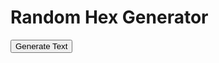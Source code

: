 <html>
  <head>
    <meta charset="UTF-8">
    <title>Random Text Generator</title>
    <script src="https://cdnjs.cloudflare.com/ajax/libs/PapaParse/5.3.0/papaparse.min.js"></script>
  </head>
  <body>
    <h1>Random Hex Generator</h1>
    <button id="generate-button">Generate Text</button>
    <div id="output"></div>
    <script>
      // Create a function to load a CSV file and parse it with Papa Parse
     async function loadCSV(url) {
  const response = await fetch(url);
  const text = await response.text();
  const results = await new Promise(resolve => Papa.parse(text, {
    delimiter: ",",
    header: false,
    skipEmptyLines: true,
    complete: (results) => resolve(results)
  }));
  return results.data;
}
      
      // Load the CSV files into arrays
      const arcticCSV = loadCSV('/CSV/Monster - 01_Arctic.csv');
      const desertCSV = loadCSV('/CSV/Monster - 02_Desert.csv');
      const forestCSV = loadCSV('/CSV/Monster - 03_Forest.csv');
      const hillsCSV = loadCSV('/CSV/Monster - 04_Hills.csv');
      const jungleCSV = loadCSV('/CSV/Monster - 05_Jungle.csv');
      const mountainCSV = loadCSV('/CSV/Monster - 06_Mountain.csv');
      const plainsCSV = loadCSV('/CSV/Monster - 07_Plains.csv');
      const swampCSV = loadCSV('/CSV/Monster - 08_Swamp.csv');
      const cityCSV = loadCSV('/CSV/Monster - 09_City.csv');
      const seaCSV = loadCSV('/CSV/Monster - 10_Sea.csv');
      const gateCSV = loadCSV('/CSV/Monster - 11_Gate.csv');
      const indexCSV = loadCSV('/CSV/Monster - Index.csv');
      
      // Create a function to select a random Monster CSV file
      function selectMonsterCSV() {
        const monsterCSVs = [arcticCSV, desertCSV, forestCSV, hillsCSV, jungleCSV, mountainCSV, plainsCSV, swampCSV, cityCSV, seaCSV];
        const randomIndex = Math.floor(Math.random() * monsterCSVs.length);
        return monsterCSVs[randomIndex];
      }
      
      // Create a function to concatenate random cells from a Monster CSV file
      async function generateText() {
        const monsterCSV = await selectMonsterCSV();
        let concatenatedText = '';
        for (let i = 1; i < monsterCSV.length; i++) { // start loop at index 1
          const cells = monsterCSV[i];
          if (cells.length >= 16 && cells[4] !== '') {
            for (let j = 4; j < 16; j++) {
              if (cells[j] !== '') {
                concatenatedText += cells[j]+ ' ';
              }
            }
if (Math.random() < 0.9) {
  const gateRows = await gateCSV;
  let gateText = '';
  const columns = [4, 5, 6, 7];
  for (let i = 0; i < columns.length; i++) {
    const col = columns[i];
    const cells = [];
    for (let j = 1; j < gateRows.length; j++) {
      const gateCells = gateRows[j];
      if (gateCells.length >= col + 1 && gateCells[col] !== '') {
        cells.push(gateCells[col]);
      }
    }
    if (cells.length > 0) {
      const randomCell = cells[Math.floor(Math.random() * cells.length)];
      gateText += randomCell + ' ';
    }
  }
  concatenatedText += '<br><br>' + gateText.trim();
}
    }
  }
// Replace 4-digit sequences with values from the Index CSV file
const indexCSVResponse = await fetch('/CSV/Monster - Index.csv');
const indexCSVText = await indexCSVResponse.text();
const indexCSVRows = indexCSVText.split('\n');

const replacedIndexes = new Set();
let replacedIndexCount = 0;

while (true) {
  let foundMatch = false;
  
  for (let i = 0; i < indexCSVRows.length; i++) {
    const indexRow = indexCSVRows[i];
    if (!indexRow) {
      continue;
    }
    
    const regex = new RegExp('\\b' + indexRow.substring(0, 4) + '\\b', 'g');
    
    let match;
    while ((match = regex.exec(concatenatedText)) !== null) {
      const indexCells = indexRow.split(',');
      const availableIndexes = Array.from(Array(indexCells.length).keys()).slice(31, 37);
      let randomIndex = availableIndexes[Math.floor(Math.random() * availableIndexes.length)];
      while (replacedIndexes.has(randomIndex)) {
        randomIndex = availableIndexes[Math.floor(Math.random() * availableIndexes.length)];
      }
      
      if (indexCells[randomIndex] && indexCells[randomIndex].trim()) {
        concatenatedText = concatenatedText.substring(0, match.index) + indexCells[randomIndex].trim() + concatenatedText.substring(match.index + match[0].length);
        foundMatch = true;
        replacedIndexes.add(randomIndex);
        replacedIndexCount++;
      }
    }
  }
  
  if (!foundMatch) {
    break;
  }
}

console.log(`Replaced ${replacedIndexCount} 4-digit sequences.`);

return concatenatedText;

}
// Bind an event listener to a button
const button = document.querySelector('button');
button.addEventListener('click', async () => {
  const text = await generateText();
  const outputDiv = document.querySelector('#output');
  outputDiv.innerHTML = <br> + text;
});
    </script>
  </body>
</html>
